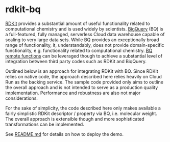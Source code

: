 # rdkit-bq

[RDKit](https://www.rdkit.org/) provides a substantial amount of useful functionality related to computational chemistry and is used widely by scientists. [BigQuery](https://cloud.google.com/bigquery) (BQ) is a full-featured, fully managed, serverless Cloud data warehouse capable of scaling to very large data sets. While BQ provides an exceptionally broad range of functionality, it, understandably, does not provide domain-specific functionality, e.g. functionality related to computational chemistry. [BQ remote functions](https://cloud.google.com/bigquery/docs/reference/standard-sql/remote-functions) can be leveraged though to achieve a substantial level of integration between third party codes such as RDKit and BiqQuery.


Outlined below is an approach for integrating RDKit with BQ. Since RDKit relies on native code, the approach described here relies heavily on Cloud Run as the backing service. The sample code provided only aims to outline the overall approach and is not intended to serve as a production quality implementation. Performance and robustness are also not major considerations.


For the sake of simplicity, the code described here only makes available a fairly simplistic RDKit descriptor / property via BQ, i.e. molecular weight. The overall approach is extensible though and more sophisticated transformations can be implemented.


See [README.md](https://github.com/veyrich/rdkit-bq/blob/main/demo/mw/README.md) for details on how to deploy the demo.
